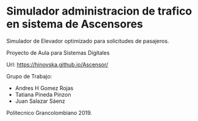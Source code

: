 # Simulador administracion de trafico en sistema de Ascensores
Simulador de Elevador optimizado para solicitudes de pasajeros.

Proyecto de Aula para Sistemas Digitales


Url:  https://hinovska.github.io/Ascensor/


Grupo de Trabajo:
- Andres H Gomez Rojas
- Tatiana Pineda Pinzon
- Juan Salazar Sáenz

Politecnico Grancolombiano 2019.
